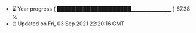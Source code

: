 - ⏳ Year progress { ████████████████████▁▁▁▁▁▁▁▁▁▁ } 67.38 %
- ⏰ Updated on Fri, 03 Sep 2021 22:20:16 GMT

